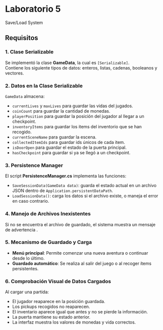 # Laboratorio 5
Save/Load System

## Requisitos

### 1. Clase Serializable
Se implementó la clase **GameData**, la cual es `[Serializable]`.  
Contiene los siguiente tipos de datos:  enteros, listas, cadenas, booleanos y vectores.

### 2. Datos en la Clase Serializable
`GameData` almacena:
- `currentLives` y `maxLives` para guardar las vidas del jugados.
- `coinCount` para guardar la cantidad de monedas.
- `playerPosition` para guardar la posición del jugador al llegar a un checkpoint.
- `inventoryItems` para guardar los items del inventorio que se han recogido.
- `currentSceneName` para guardar la escena.
- `collectedItemIds` para guardar ids únicos de cada item.
- `isDoorOpen` para guardar el estado de la puerta principal.
- `hasCheckpoint` para guardar si ya se llegó a un checkpoint.

### 3. Persistence Manager
El script **PersistenceManager.cs** implementa las funciones:
- `SaveSessionData(GameData data)`: guarda el estado actual en un archivo JSON dentro de `Application.persistentDataPath`.
- `LoadSessionData()`: carga los datos si el archivo existe, o maneja el error en caso contrario.

### 4. Manejo de Archivos Inexistentes
Si no se encuentra el archivo de guardado, el sistema muestra un mensaje de advertencia .

### 5. Mecanismo de Guardado y Carga
- **Menú principal**: Permite comenzar una nueva aventura o continuar desde lo último.
- **Guardado automático**: Se realiza al salir del juego o al recoger ítems persistentes.

### 6. Comprobación Visual de Datos Cargados
Al cargar una partida:
- El jugador reaparece en la posición guardada.
- Los pickups recogidos no reaparecen.
- El inventario aparece igual que antes y no se pierde la información.
- La puerta mantiene su estado anterior.
- La interfaz muestra los valores de monedas y vida correctos.
